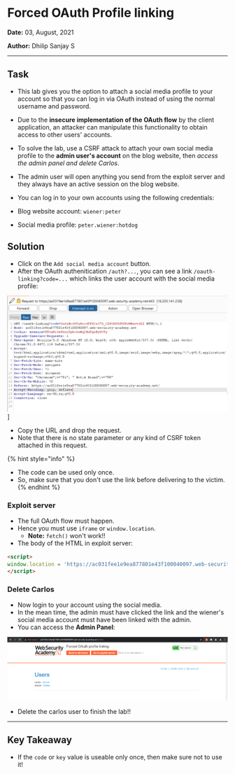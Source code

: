# Forced OAuth Profile linking

**Date:** 03, August, 2021

**Author:** Dhilip Sanjay S

---

## Task

- This lab gives you the option to attach a social media profile to your account so that you can log in via OAuth instead of using the normal username and password. 
- Due to the **insecure implementation of the OAuth flow** by the client application, an attacker can manipulate this functionality to obtain access to other users' accounts.

- To solve the lab, use a CSRF attack to attach your own social media profile to the **admin user's account** on the blog website, then *access the admin panel and delete Carlos*.

- The admin user will open anything you send from the exploit server and they always have an active session on the blog website.

- You can log in to your own accounts using the following credentials:

- Blog website account: `wiener:peter`
- Social media profile: `peter.wiener:hotdog`

## Solution
- Click on the `Add social media account` button.
- After the OAuth authenitication `/auth?...`, you can see a link `/oauth-linking?code=...` which links the user account with the social media profile:

![OAuth Linking](../Images/Lab2-linking.png)]

- Copy the URL and drop the request.
- Note that there is no state parameter or any kind of CSRF token attached in this request.

{% hint style="info" %}
- The code can be used only once. 
- So, make sure that you don't use the link before delivering to the victim.
{% endhint %}

### Exploit server
- The full OAuth flow must happen. 
- Hence you must use `iframe` or `window.location`.
    - **Note:** `fetch()` won't work!!
- The body of the HTML in exploit server:

```html
<script>
window.location = 'https://ac031fee1e9ea877801e43f100040097.web-security-academy.net/oauth-linking?code=...'
</script>
```

### Delete Carlos

- Now login to your account using the social media.
- In the mean time, the admin must have clicked the link and the wiener's social media account must have been linked with the admin.
- You can access the **Admin Panel**:

![Admin Panel](../Images/Lab2-solved.png)

- Delete the carlos user to finish the lab!!

---

## Key Takeaway
- If the `code` or `key` value is useable only once, then make sure not to use it!
